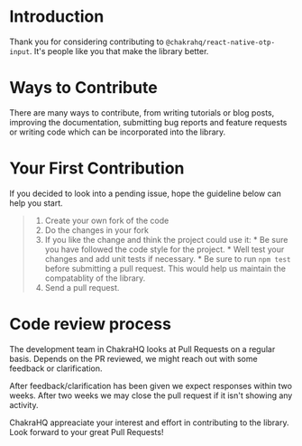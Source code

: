 # Introduction

Thank you for considering contributing to `@chakrahq/react-native-otp-input`. It's people like you that make the library better.

# Ways to Contribute

There are many ways to contribute, from writing tutorials or blog posts, improving the documentation, submitting bug reports and feature requests or writing code which can be incorporated into the library.


# Your First Contribution
If you decided to look into a pending issue, hope the guideline below can help you start.

>1. Create your own fork of the code
>2. Do the changes in your fork
>3. If you like the change and think the project could use it: 
	* Be sure you have followed the code style for the project.
	* Well test your changes and add unit tests if necessary. 
	* Be sure to run `npm test` before submitting a pull request. This would help us maintain the compatablity of the library. 
>4. Send a pull request. 

# Code review process
The development team in ChakraHQ looks at Pull Requests on a regular basis. Depends on the PR reviewed, we might reach out with some feedback or clarification. 

After feedback/clarification has been given we expect responses within two weeks. After two weeks we may close the pull request if it isn't showing any activity.

ChakraHQ appreaciate your interest and effort in contributing to the library. Look forward to your great Pull Requests!






